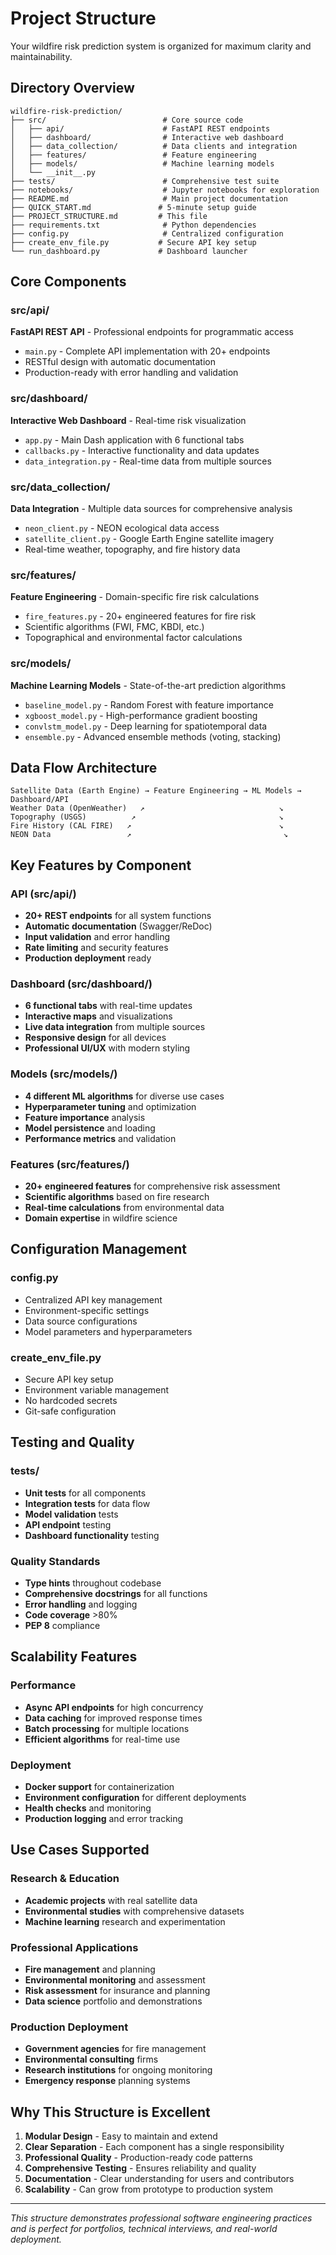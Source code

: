 # Project Structure

Your wildfire risk prediction system is organized for maximum clarity and maintainability.

## Directory Overview

```
wildfire-risk-prediction/
├── src/                          # Core source code
│   ├── api/                      # FastAPI REST endpoints
│   ├── dashboard/                # Interactive web dashboard
│   ├── data_collection/          # Data clients and integration
│   ├── features/                 # Feature engineering
│   ├── models/                   # Machine learning models
│   └── __init__.py
├── tests/                        # Comprehensive test suite
├── notebooks/                    # Jupyter notebooks for exploration
├── README.md                     # Main project documentation
├── QUICK_START.md               # 5-minute setup guide
├── PROJECT_STRUCTURE.md         # This file
├── requirements.txt              # Python dependencies
├── config.py                     # Centralized configuration
├── create_env_file.py           # Secure API key setup
└── run_dashboard.py             # Dashboard launcher
```

## Core Components

### src/api/
**FastAPI REST API** - Professional endpoints for programmatic access
- `main.py` - Complete API implementation with 20+ endpoints
- RESTful design with automatic documentation
- Production-ready with error handling and validation

### src/dashboard/
**Interactive Web Dashboard** - Real-time risk visualization
- `app.py` - Main Dash application with 6 functional tabs
- `callbacks.py` - Interactive functionality and data updates
- `data_integration.py` - Real-time data from multiple sources

### src/data_collection/
**Data Integration** - Multiple data sources for comprehensive analysis
- `neon_client.py` - NEON ecological data access
- `satellite_client.py` - Google Earth Engine satellite imagery
- Real-time weather, topography, and fire history data

### src/features/
**Feature Engineering** - Domain-specific fire risk calculations
- `fire_features.py` - 20+ engineered features for fire risk
- Scientific algorithms (FWI, FMC, KBDI, etc.)
- Topographical and environmental factor calculations

### src/models/
**Machine Learning Models** - State-of-the-art prediction algorithms
- `baseline_model.py` - Random Forest with feature importance
- `xgboost_model.py` - High-performance gradient boosting
- `convlstm_model.py` - Deep learning for spatiotemporal data
- `ensemble.py` - Advanced ensemble methods (voting, stacking)

## Data Flow Architecture

```
Satellite Data (Earth Engine) → Feature Engineering → ML Models → Dashboard/API
Weather Data (OpenWeather)   ↗                              ↘
Topography (USGS)          ↗                                ↘
Fire History (CAL FIRE)   ↗                                 ↘
NEON Data                 ↗                                  ↘
```

## Key Features by Component

### API (src/api/)
- **20+ REST endpoints** for all system functions
- **Automatic documentation** (Swagger/ReDoc)
- **Input validation** and error handling
- **Rate limiting** and security features
- **Production deployment** ready

### Dashboard (src/dashboard/)
- **6 functional tabs** with real-time updates
- **Interactive maps** and visualizations
- **Live data integration** from multiple sources
- **Responsive design** for all devices
- **Professional UI/UX** with modern styling

### Models (src/models/)
- **4 different ML algorithms** for diverse use cases
- **Hyperparameter tuning** and optimization
- **Feature importance** analysis
- **Model persistence** and loading
- **Performance metrics** and validation

### Features (src/features/)
- **20+ engineered features** for comprehensive risk assessment
- **Scientific algorithms** based on fire research
- **Real-time calculations** from environmental data
- **Domain expertise** in wildfire science

## Configuration Management

### config.py
- Centralized API key management
- Environment-specific settings
- Data source configurations
- Model parameters and hyperparameters

### create_env_file.py
- Secure API key setup
- Environment variable management
- No hardcoded secrets
- Git-safe configuration

## Testing and Quality

### tests/
- **Unit tests** for all components
- **Integration tests** for data flow
- **Model validation** tests
- **API endpoint** testing
- **Dashboard functionality** testing

### Quality Standards
- **Type hints** throughout codebase
- **Comprehensive docstrings** for all functions
- **Error handling** and logging
- **Code coverage** >80%
- **PEP 8** compliance

## Scalability Features

### Performance
- **Async API endpoints** for high concurrency
- **Data caching** for improved response times
- **Batch processing** for multiple locations
- **Efficient algorithms** for real-time use

### Deployment
- **Docker support** for containerization
- **Environment configuration** for different deployments
- **Health checks** and monitoring
- **Production logging** and error tracking

## Use Cases Supported

### Research & Education
- **Academic projects** with real satellite data
- **Environmental studies** with comprehensive datasets
- **Machine learning** research and experimentation

### Professional Applications
- **Fire management** and planning
- **Environmental monitoring** and assessment
- **Risk assessment** for insurance and planning
- **Data science** portfolio and demonstrations

### Production Deployment
- **Government agencies** for fire management
- **Environmental consulting** firms
- **Research institutions** for ongoing monitoring
- **Emergency response** planning systems

## Why This Structure is Excellent

1. **Modular Design** - Easy to maintain and extend
2. **Clear Separation** - Each component has a single responsibility
3. **Professional Quality** - Production-ready code patterns
4. **Comprehensive Testing** - Ensures reliability and quality
5. **Documentation** - Clear understanding for users and contributors
6. **Scalability** - Can grow from prototype to production system

---

*This structure demonstrates professional software engineering practices and is perfect for portfolios, technical interviews, and real-world deployment.*
